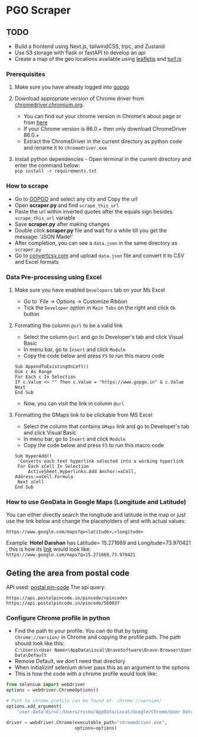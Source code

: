 # PGO Scraper

## TODO

- Build a frontend using Next.js, tailwindCSS, trpc, and Zustand
- Use S3 storage with flask or fastAPI to develop an api
- Create a map of the geo locations available using [leafletjs](https://leafletjs.com/download.html) and [turf.js](https://turfjs.org/)

### Prerequisites

1. Make sure you have already logged into [gopgo](https://www.gopgo.in/)

2. Download appropriate version of Chrome driver from [chromedriver.chromium.org](https://chromedriver.chromium.org/downloads).

   - You can find out your chrome version in Chrome's about page or from [here](chrome://settings/help)
   - If your Chrome version is 86.0.+ then only download ChromeDriver 86.0.+
   - Extract the ChromeDriver in the current directory as python code and rename it to `chromedriver.exe`

3. Install python dependencies - Open terminal in the current directory and enter the command below:<br/>
   `pip install -r requirements.txt`

### How to scrape

- Go to [GOPGO](https://www.gopgo.in/) and select any city and Copy the url
- Open <strong>scraper.py</strong> and find `scrape_this_url`
- Paste the url within inverted quotes after the equals sign besides `scrape_this_url` variable
- Save <strong>scraper.py</strong> after making changes
- Double click <strong>scraper.py</strong> file and wait for a while till you get the message: 'JSON Made!'
- After completion, you can see a `data.json` in the same directory as `scraper.py`
- Go to [convertcsv.com](https://www.convertcsv.com/json-to-csv.htm) and upload `data.json` file and convert it to CSV and Excel formats

### Data Pre-processing using Excel

1. Make sure you have enabled `Developers` tab on your Ms Excel

   - Go to `File -> Options -> Customize Ribbon
   - Tick the `Developer` option in `Main Tabs` on the right and click `Ok` button

2. Formatting the column `@url` to be a valid link
   - Select the column `@url` and go to Developer's tab and click Visual Basic
   - In menu bar, go to `Insert` and click `Module`
   - Copy the code below and press `F5` to run this macro code
   ```
   Sub AppendToExistingOnLeft()
   Dim c As Range
   For Each c In Selection
   If c.Value <> "" Then c.Value = "https://www.gopgo.in" & c.Value
   Next
   End Sub
   ```
   - Now, you can visit the link in column `@url`
3. Formatting the GMaps link to be clickable from MS Excel
   - Select the column that contains `GMaps` link and go to Developer's tab and click Visual Basic
   - In menu bar, go to `Insert` and click `Module`
   - Copy the code below and press `F5` to run this macro code
   ```
   Sub HyperAdd()
    'Converts each text hyperlink selected into a working hyperlink
    For Each xCell In Selection
        ActiveSheet.Hyperlinks.Add Anchor:=xCell, Address:=xCell.Formula
    Next xCell
   End Sub
   ```

### How to use GeoData in Google Maps (Longitude and Latitude)

You can either directly search the longitude and latitude in the map or just use the link below and change the placeholders of <latitude> and <longitude> with actual values:

```
https://www.google.com/maps?q=<latitude>,<longitude>
```

Example: <strong>Hotel Darshan</strong> has Latitude= 15.271669 and Longitude=73.970421 , this is how its [link](https://www.google.com/maps?q=15.271669,73.970421) would look like:<br/>
`https://www.google.com/maps?q=15.271669,73.970421`

## Geting the area from postal code

API used: [postal pin-code](http://www.postalpincode.in/Api-Details/)
The api query:

```
https://api.postalpincode.in/pincode/<pincode>
https://api.postalpincode.in/pincode/560037
```

### Configure Chrome profile in python

- Find the path to your profile. You can do that by typing `Chrome://version/` in Chrome and copying the profile path. The path should look like this:<br/>
  `C:\Users\<User Name>\AppData\Local\BraveSoftware\Brave-Browser\User Data\Default`
- Remove Default, we don't need that directory
- When initializinf selenium driver pass this as an argument to the options
- This is how the code with a chrome profile would look like:

```python
from selenium import webdriver
options = webdriver.ChromeOptions()

# Path to chrome profile can be found at- chrome://version/
options.add_argument(
    "user-data-dir=C:/Users/rscho/AppData/Local/Google/Chrome/User Data")

driver = webdriver.Chrome(executable_path="chromedriver.exe",
                          options=options)
```
